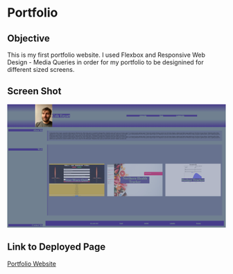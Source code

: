 # Portfolio

## Objective
This is my first portfolio website. I used Flexbox and Responsive Web Design - Media Queries in order for my portfolio to be designined for different sized screens.

## Screen Shot

<img src="./assets/images/portfolio.png" width="800" />

## Link to Deployed Page
[Portfolio Website](https://coleenyart.github.io/Portfolio-old/)